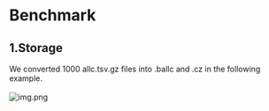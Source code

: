 Benchmark
=======================

## 1.Storage

We converted 1000 allc.tsv.gz files into .ballc and .cz in the following example. <br>
<br>
![img.png](../../images/storage.png)